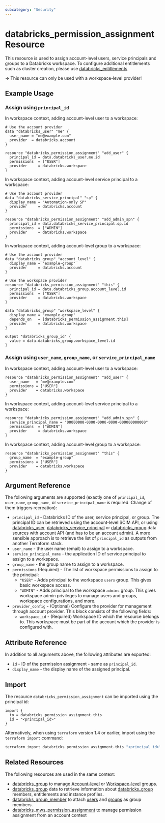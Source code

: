 ```yaml
---
subcategory: "Security"
---
```

# databricks_permission_assignment Resource

This resource is used to assign account-level users, service principals and groups to a Databricks workspace. To configure additional entitlements such as cluster creation, please use [databricks_entitlements](entitlements.md)

-> This resource can only be used with a workspace-level provider!

## Example Usage

### Assign using `principal_id`

In workspace context, adding account-level user to a workspace:

```hcl
# Use the account provider
data "databricks_user" "me" {
  user_name = "me@example.com"
  provider  = databricks.account
}

resource "databricks_permission_assignment" "add_user" {
  principal_id = data.databricks_user.me.id
  permissions  = ["USER"]
  provider     = databricks.workspace
}
```

In workspace context, adding account-level service principal to a workspace:

```hcl
# Use the account provider
data "databricks_service_principal" "sp" {
  display_name = "Automation-only SP"
  provider     = databricks.account
}

resource "databricks_permission_assignment" "add_admin_spn" {
  principal_id = data.databricks_service_principal.sp.id
  permissions  = ["ADMIN"]
  provider     = databricks.workspace
}
```

In workspace context, adding account-level group to a workspace:

```hcl
# Use the account provider
data "databricks_group" "account_level" {
  display_name = "example-group"
  provider     = databricks.account
}

# Use the workspace provider
resource "databricks_permission_assignment" "this" {
  principal_id = data.databricks_group.account_level.id
  permissions  = ["USER"]
  provider     = databricks.workspace
}

data "databricks_group" "workspace_level" {
  display_name = "example-group"
  depends_on   = [databricks_permission_assignment.this]
  provider     = databricks.workspace
}

output "databricks_group_id" {
  value = data.databricks_group.workspace_level.id
}
```

### Assign using `user_name`, `group_name`, or `service_principal_name`

In workspace context, adding account-level user to a workspace:

```hcl
resource "databricks_permission_assignment" "add_user" {
  user_name   = "me@example.com"
  permissions = ["USER"]
  provider    = databricks.workspace
}
```

In workspace context, adding account-level service principal to a workspace:

```hcl
resource "databricks_permission_assignment" "add_admin_spn" {
  service_principal_name = "00000000-0000-0000-0000-000000000000"
  permissions  = ["ADMIN"]
  provider     = databricks.workspace
}
```

In workspace context, adding account-level group to a workspace:

```hcl
resource "databricks_permission_assignment" "this" {
  group_name  = "example-group"
  permissions = ["USER"]
  provider    = databricks.workspace
}
```

## Argument Reference

The following arguments are supported (exactly one of `principal_id`, `user_name`, `group_name`, or `service_principal_name` is required. Change of them triggers recreation):

* `principal_id` - Databricks ID of the user, service principal, or group. The principal ID can be retrieved using the account-level SCIM API, or using [databricks_user](../data-sources/user.md), [databricks_service_principal](../data-sources/service_principal.md) or [databricks_group](../data-sources/group.md) data sources with account API (and has to be an account admin). A more sensible approach is to retrieve the list of `principal_id` as outputs from another Terraform stack.
* `user_name` - the user name (email) to assign to a workspace.
* `service_principal_name` - the application ID of service principal to assign to a workspace.
* `group_name` - the group name to assign to a workspace.
* `permissions` (Required) - The list of workspace permissions to assign to the principal:
  * `"USER"` - Adds principal to the workspace `users` group. This gives basic workspace access.
  * `"ADMIN"` - Adds principal to the workspace `admins` group. This gives workspace admin privileges to manage users and groups, workspace configurations, and more.
* `provider_config` - (Optional) Configure the provider for management through account provider. This block consists of the following fields:
  * `workspace_id` - (Required) Workspace ID which the resource belongs to. This workspace must be part of the account which the provider is configured with.

## Attribute Reference

In addition to all arguments above, the following attributes are exported:

* `id` - ID of the permission assignment - same as `principal_id`.
* `display_name` - the display name of the assigned principal.

## Import

The resource `databricks_permission_assignment` can be imported using the principal id:

```hcl
import {
  to = databricks_permission_assignment.this
  id = "<principal_id>"
}
```

Alternatively, when using `terraform` version 1.4 or earlier, import using the `terraform import` command:

```bash
terraform import databricks_permission_assignment.this "<principal_id>"
```

## Related Resources

The following resources are used in the same context:

* [databricks_group](group.md) to manage [Account-level](https://docs.databricks.com/aws/en/admin/users-groups/groups) or [Workspace-level](https://docs.databricks.com/aws/en/admin/users-groups/workspace-local-groups) groups.
* [databricks_group](../data-sources/group.md) data to retrieve information about [databricks_group](group.md) members, entitlements and instance profiles.
* [databricks_group_member](group_member.md) to attach [users](user.md) and [groups](group.md) as group members.
* [databricks_mws_permission_assignment](mws_permission_assignment.md) to manage permission assignment from an account context
